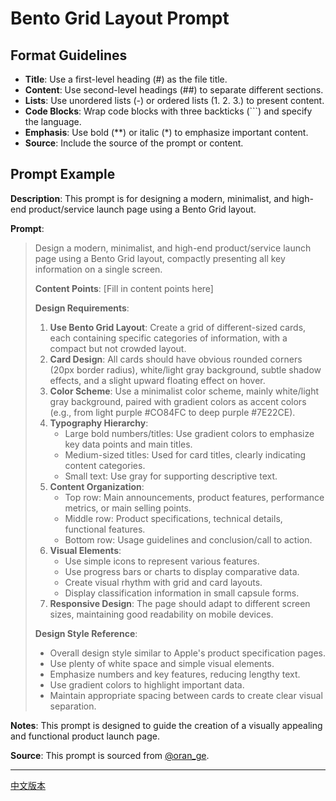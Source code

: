 # Bento Grid Layout Prompt

## Format Guidelines

- **Title**: Use a first-level heading (#) as the file title.
- **Content**: Use second-level headings (##) to separate different sections.
- **Lists**: Use unordered lists (-) or ordered lists (1. 2. 3.) to present content.
- **Code Blocks**: Wrap code blocks with three backticks (```) and specify the language.
- **Emphasis**: Use bold (**) or italic (*) to emphasize important content.
- **Source**: Include the source of the prompt or content.

## Prompt Example

**Description**: This prompt is for designing a modern, minimalist, and high-end product/service launch page using a Bento Grid layout.

**Prompt**:
> Design a modern, minimalist, and high-end product/service launch page using a Bento Grid layout, compactly presenting all key information on a single screen.
> 
> **Content Points**: [Fill in content points here]
> 
> **Design Requirements**:
> 1. **Use Bento Grid Layout**: Create a grid of different-sized cards, each containing specific categories of information, with a compact but not crowded layout.
> 2. **Card Design**: All cards should have obvious rounded corners (20px border radius), white/light gray background, subtle shadow effects, and a slight upward floating effect on hover.
> 3. **Color Scheme**: Use a minimalist color scheme, mainly white/light gray background, paired with gradient colors as accent colors (e.g., from light purple #CO84FC to deep purple #7E22CE).
> 4. **Typography Hierarchy**:
>    - Large bold numbers/titles: Use gradient colors to emphasize key data points and main titles.
>    - Medium-sized titles: Used for card titles, clearly indicating content categories.
>    - Small text: Use gray for supporting descriptive text.
> 5. **Content Organization**:
>    - Top row: Main announcements, product features, performance metrics, or main selling points.
>    - Middle row: Product specifications, technical details, functional features.
>    - Bottom row: Usage guidelines and conclusion/call to action.
> 6. **Visual Elements**:
>    - Use simple icons to represent various features.
>    - Use progress bars or charts to display comparative data.
>    - Create visual rhythm with grid and card layouts.
>    - Display classification information in small capsule forms.
> 7. **Responsive Design**: The page should adapt to different screen sizes, maintaining good readability on mobile devices.
> 
> **Design Style Reference**:
> - Overall design style similar to Apple's product specification pages.
> - Use plenty of white space and simple visual elements.
> - Emphasize numbers and key features, reducing lengthy text.
> - Use gradient colors to highlight important data.
> - Maintain appropriate spacing between cards to create clear visual separation.

**Notes**: This prompt is designed to guide the creation of a visually appealing and functional product launch page.

**Source**: This prompt is sourced from [@oran_ge](https://x.com/oran_ge/status/1917215213717434827?s=61).

---

[中文版本](bento_grid_prompt_zh.md) 